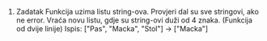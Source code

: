 1. Zadatak
Funkcija uzima listu string-ova. Provjeri dal su sve stringovi, ako ne error. Vraća novu listu, gdje su string-ovi duži od 4 znaka. (Funkcija od dvije linije)
Ispis: ["Pas", "Macka", "Stol"] -> ["Macka"]
 
